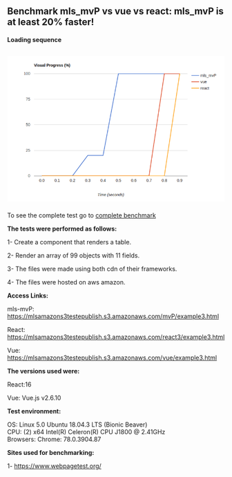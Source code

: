 ## Benchmark mls_mvP vs vue vs react: __mls_mvP is at least 20% faster!__

#### Loading sequence
![alt text](img/metricas.png)
------

To see the complete test go to [complete benchmark](https://www.webpagetest.org/video/compare.php?tests=191204_P9_bb5825208e3a825ef36c67b6521d359a,191204_VP_d6472f5e11b54594fa5831b3cd9323d6,191204_1C_51055dec06624ab1c4ff25a5ac7d35a1)

**The tests were performed as follows:**

1- Create a component that renders a table.

2- Render an array of 99 objects with 11 fields.

3- The files were made using both cdn of their frameworks.

4- The files were hosted on aws amazon.

**Access Links:**
    
mls-mvP: https://mlsamazons3testepublish.s3.amazonaws.com/mvP/example3.html    
    
React: https://mlsamazons3testepublish.s3.amazonaws.com/react3/example3.html
      
Vue: https://mlsamazons3testepublish.s3.amazonaws.com/vue/example3.html

**The versions used were:**

React:16

Vue: Vue.js v2.6.10


**Test environment:**

  OS: Linux 5.0 Ubuntu 18.04.3 LTS (Bionic Beaver)       
  CPU: (2) x64 Intel(R) Celeron(R) CPU  J1800  @ 2.41GHz       
  Browsers: Chrome: 78.0.3904.87 


**Sites used for benchmarking:**

1-  https://www.webpagetest.org/


